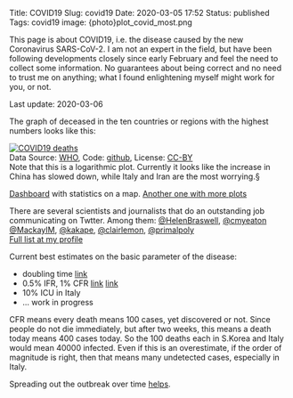 Title: COVID19
Slug: covid19
Date: 2020-03-05 17:52
Status: published
Tags: covid19
image: {photo}plot_covid_most.png

This page is about COVID19, i.e. the disease caused by the new Coronavirus SARS-CoV-2. I am
not an expert in the field, but have been following developments closely since early February
and feel the need to collect some information. No guarantees about being correct and no need
to trust me on anything; what I found enlightening myself might work for you, or not.

Last update: 2020-03-06

The graph of deceased in the ten countries or regions with the highest numbers looks like this:

[![COVID19 deaths]({photo}plot_covid_most.png "COVID19 deaths")]({static}/pic/plot_covid_most.png)  
Data Source: [WHO](https://github.com/CSSEGISandData/2019-nCoV), Code: [github](https://github.com/ivh/covid19), 
License: [CC-BY](https://creativecommons.org/licenses/by/4.0/)  
Note that this is a logarithmic plot. Currently it looks like the increase in China has slowed down,
while Italy and Iran are the most worrying.§

[Dashboard](https://gisanddata.maps.arcgis.com/apps/opsdashboard/index.html#/bda7594740fd40299423467b48e9ecf6)
with statistics on a map.
[Another one with more plots](https://covid19info.live/)

There are several scientists and journalists that do an outstanding job communicating on Twtter.
Among them: [@HelenBraswell](https://twitter.com/HelenBranswell), [@cmyeaton](https://twitter.com/cmyeaton)
[@MackayIM](https://twitter.com/MackayIM), [@kakape](https://twitter.com/kakape), 
[@clairlemon](https://twitter.com/clairlemon), [@primalpoly](https://twitter.com/primalpoly)  
[Full list at my profile](https://twitter.com/ivh/following)

Current best estimates on the basic parameter of the disease:

* doubling time [link](https://cmmid.github.io/topics/covid19/current-patterns-transmission/global-time-varying-transmission.html)
* 0.5% IFR, 1% CFR [link](https://twitter.com/AdamJKucharski/status/1235700941422198787) [link](https://www.scmp.com/week-asia/health-environment/article/3065187/coronavirus-south-koreas-aggressive-testing-gives)
* 10% ICU in Italy
* ... work in progress

CFR means every death means 100 cases, yet discovered or not. Since people do not die immediately, but after two weeks, this means a
death today means 400 cases today. So the 100 deaths each in S.Korea and Italy would mean 40000 infected. Even if this is an overestimate,
if the order of magnitude is right, then that means many undetected cases, especially in Italy.

Spreading out the outbreak over time [helps](https://twitter.com/florian_krammer/status/1235761684431724550).

